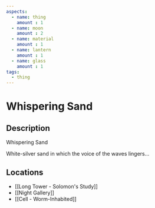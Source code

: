 ```yaml
---
aspects: 
  - name: thing
    amount : 1
  - name: moon
    amount : 2
  - name: material
    amount : 1
  - name: lantern
    amount : 1
  - name: glass
    amount : 1
tags:
  - thing
---
```


# Whispering Sand

## Description
Whispering Sand

White-silver sand in which the voice of the waves lingers...
## Locations
- [[Long Tower - Solomon's Study]]
- [[Night Gallery]]
- [[Cell - Worm-Inhabited]]